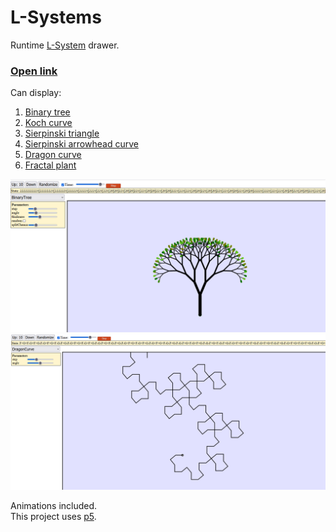 # L-Systems

Runtime [L-System](https://en.wikipedia.org/wiki/L-system) drawer.  
### [Open link](https://alordash.github.io/L-Systems/static/index.html)
  
Can display:
1. [Binary tree](https://en.wikipedia.org/wiki/L-system#Example_2:_Fractal_(binary)_tree)
2. [Koch curve](https://en.wikipedia.org/wiki/L-system#Example_4:_Koch_curve)
3. [Sierpinski triangle](https://en.wikipedia.org/wiki/L-system#Example_5:_Sierpinski_triangle)
4. [Sierpinski arrowhead curve](https://en.wikipedia.org/wiki/Sierpi%C5%84ski_curve#Arrowhead_curve)
5. [Dragon curve](https://en.wikipedia.org/wiki/L-system#Example_6:_Dragon_curve)
6. [Fractal plant](https://en.wikipedia.org/wiki/L-system#Example_7:_Fractal_plant)  

![Demo1](previews/ls1.png)
![Demo2](previews/ls2.png)

Animations included.  
This project uses [p5](https://p5js.org/).
